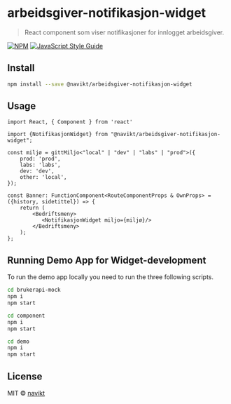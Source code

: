 # arbeidsgiver-notifikasjon-widget

> React component som viser notifikasjoner for innlogget arbeidsgiver.

[![NPM](https://img.shields.io/npm/v/@navikt/arbeidsgiver-notifikasjon-widget.svg)](https://www.npmjs.com/package/@navikt/arbeidsgiver-notifikasjon-widget) [![JavaScript Style Guide](https://img.shields.io/badge/code_style-standard-brightgreen.svg)](https://standardjs.com)

## Install

```bash
npm install --save @navikt/arbeidsgiver-notifikasjon-widget
```

## Usage

```tsx
import React, { Component } from 'react'

import {NotifikasjonWidget} from "@navikt/arbeidsgiver-notifikasjon-widget";

const miljø = gittMiljo<"local" | "dev" | "labs" | "prod">({
    prod: 'prod',
    labs: 'labs',
    dev: 'dev',
    other: 'local',
});

const Banner: FunctionComponent<RouteComponentProps & OwnProps> = ({history, sidetittel}) => {
    return (
        <Bedriftsmeny>
           <NotifikasjonWidget miljo={miljø}/>
        </Bedriftsmeny>
    );
};
```

## Running Demo App for Widget-development 
To run the demo app locally you need to run the three following scripts.

```bash
cd brukerapi-mock
npm i
npm start
```
```bash
cd component
npm i
npm start
```
```bash
cd demo
npm i
npm start
```

## License

MIT © [navikt](https://github.com/navikt)
